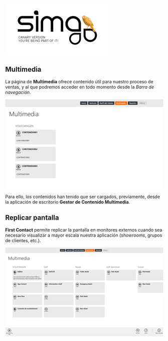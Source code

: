 ![sima2](images/es-ES_simacanaryversionbn.png)  



## Multimedia  

La página de **Multimedia** ofrece contenido útil para nuestro proceso de ventas, y al que podremos acceder en todo momento desde la _Barra de navegación_.  

![Multimedia](images/es-ES_salesapplication_multimedia.png)   
 
Para ello, los contenidos han tenido que ser cargados, previamente, desde la aplicación de escritorio **Gestor de Contenido Multimedia**.    
  
## Replicar pantalla  
  
**First Contact** permite replicar la pantalla en monitores externos cuando sea necesario visualizar a mayor escala nuestra aplicación (_showrooms_, grupos de clientes, etc.).  
  

![](Images/es-ES_FirstContact_Multimedia_MirroringScreen.png)
  

  




